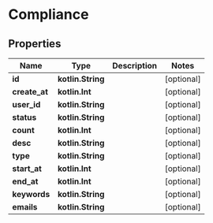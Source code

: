 
# Compliance

## Properties
Name | Type | Description | Notes
------------ | ------------- | ------------- | -------------
**id** | **kotlin.String** |  |  [optional]
**create_at** | **kotlin.Int** |  |  [optional]
**user_id** | **kotlin.String** |  |  [optional]
**status** | **kotlin.String** |  |  [optional]
**count** | **kotlin.Int** |  |  [optional]
**desc** | **kotlin.String** |  |  [optional]
**type** | **kotlin.String** |  |  [optional]
**start_at** | **kotlin.Int** |  |  [optional]
**end_at** | **kotlin.Int** |  |  [optional]
**keywords** | **kotlin.String** |  |  [optional]
**emails** | **kotlin.String** |  |  [optional]



